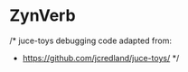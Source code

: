 # ZynVerb




/* juce-toys debugging code adapted from:
 * https://github.com/jcredland/juce-toys/
 */